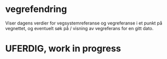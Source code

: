 # vegrefendring
Viser dagens verdier for vegsystemreferanse og vegreferanse i et punkt på vegnettet, og eventuelt søk på / visning av vegreferans for en gitt dato. 

# UFERDIG, work in progress 
